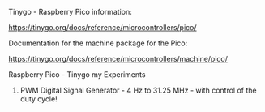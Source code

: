 Tinygo - Raspberry Pico information: 

https://tinygo.org/docs/reference/microcontrollers/pico/

Documentation for the machine package for the Pico:

https://tinygo.org/docs/reference/microcontrollers/machine/pico/


Raspberry Pico - Tinygo my Experiments

1) PWM Digital Signal Generator - 4 Hz to 31.25 MHz - with control of the duty cycle! 

